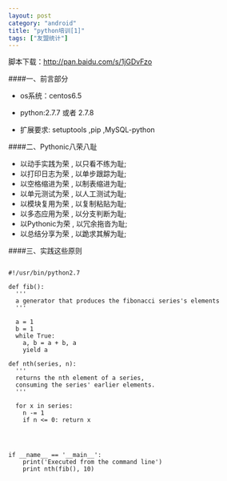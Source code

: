 ```yaml
---
layout: post
category: "android"
title: "python培训[1]"
tags: ["友盟统计"]
---
```

脚本下载：<http://pan.baidu.com/s/1jGDvFzo>  

####一、前言部分

- os系统：centos6.5

- python:2.7.7 或者 2.7.8

- 扩展要求:
        setuptools ,pip	 ,MySQL-python		
		
		  

####二、Pythonic八荣八耻

- 以动手实践为荣 , 以只看不练为耻;
- 以打印日志为荣 , 以单步跟踪为耻;
- 以空格缩进为荣 , 以制表缩进为耻;
- 以单元测试为荣 , 以人工测试为耻;
- 以模块复用为荣 , 以复制粘贴为耻;
- 以多态应用为荣 , 以分支判断为耻;
- 以Pythonic为荣 , 以冗余拖沓为耻;
- 以总结分享为荣 , 以跪求其解为耻;

####三、实践这些原则
```

#!/usr/bin/python2.7
 
def fib():
  '''
  a generator that produces the fibonacci series's elements
  '''
 
  a = 1
  b = 1
  while True:
    a, b = a + b, a
    yield a
 
def nth(series, n):
  '''
  returns the nth element of a series,
  consuming the series' earlier elements.
  '''
 
  for x in series:
    n -= 1
    if n <= 0: return x
 

 

if __name__ == '__main__':
	print('Executed from the command line')
	print nth(fib(), 10)
	
```

